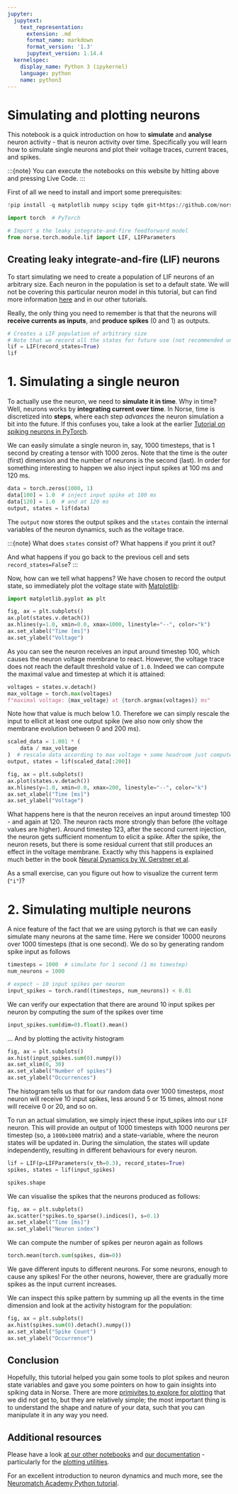 ```yaml
---
jupyter:
  jupytext:
    text_representation:
      extension: .md
      format_name: markdown
      format_version: '1.3'
      jupytext_version: 1.14.4
  kernelspec:
    display_name: Python 3 (ipykernel)
    language: python
    name: python3
---
```


# Simulating and plotting neurons

This notebook is a quick introduction on how to **simulate** and **analyse** neuron activity - that is neuron activity over time. Specifically you will learn how to simulate single neurons and plot their voltage traces, current traces, and spikes.

:::{note}
You can execute the notebooks on this website by hitting <i class="fas fa-rocket"></i> above and pressing <i class="fas fa-play"></i> Live Code.
:::

First of all we need to install and import some prerequisites:

```python
!pip install -q matplotlib numpy scipy tqdm git+https://github.com/norse/norse
```

```python
import torch  # PyTorch

# Import a the leaky integrate-and-fire feedforward model
from norse.torch.module.lif import LIF, LIFParameters
```

## Creating leaky integrate-and-fire (LIF) neurons

To start simulating we need to create a population of LIF neurons of an arbitrary size. Each neuron in the population is set to a default state. We will not be covering this particular neuron model in this tutorial, but can find more information [here](https://norse.github.io/norse/auto_api/norse.torch.module.lif.html) and in our other tutorials.

Really, the only thing you need to remember is that that the neurons will **receive currents as inputs**, and **produce spikes** (0 and 1) as outputs.

```python
# Creates a LIF population of arbitrary size
# Note that we record all the states for future use (not recommended unless necessary)
lif = LIF(record_states=True)
lif
```

# 1. Simulating a single neuron

To actually use the neuron, we need to **simulate it in time**.
Why in time? Well, neurons works by **integrating current over time**.
In Norse, time is discretized into **steps**, where each step *advances* the neuron simulation a bit into the future.
If this confuses you, take a look at the earlier [Tutorial on spiking neurons in PyTorch](https://norse.github.io/notebooks/intro_spikes.html).

We can easily simulate a single neuron in, say, 1000 timesteps, that is 1 second by creating a tensor with 1000 zeros. Note that the time is the outer (first) dimension and the number of neurons is the second (last). In order for something interesting to happen we also inject input spikes at 100 ms and 120 ms.

```python
data = torch.zeros(1000, 1)
data[100] = 1.0  # inject input spike at 100 ms
data[120] = 1.0  # and at 120 ms
output, states = lif(data)
```

The `output` now stores the output spikes and the `states` contain the internal variables of the neuron dynamics, such as the voltage trace.

:::{note}
What does `states` consist of? What happens if you print it out?

And what happens if you go back to the previous cell and sets `record_states=False`?
:::


Now, how can we tell what happens? We have chosen to record the output state, so immediately plot the voltage state with [Matplotlib](https://matplotlib.org/):

```python
import matplotlib.pyplot as plt

fig, ax = plt.subplots()
ax.plot(states.v.detach())
ax.hlines(y=1.0, xmin=0.0, xmax=1000, linestyle="--", color="k")
ax.set_xlabel("Time [ms]")
ax.set_ylabel("Voltage")
```

As you can see the neuron receives an input around timestep 100, which causes the neuron voltage membrane to react.
However, the voltage trace does not reach the default threshold value of ```1.0```. Indeed we can compute the maximal value and timestep at which it is attained:

```python
voltages = states.v.detach()
max_voltage = torch.max(voltages)
f"maximal voltage: {max_voltage} at {torch.argmax(voltages)} ms"
```

Note how that value is much below 1.0.
Therefore we can simply rescale the input to ellicit at least one output spike (we also now only show the membrane evolution between 0 and 200 ms).

```python
scaled_data = 1.001 * (
    data / max_voltage
)  # rescale data according to max voltage + some headroom just computed
output, states = lif(scaled_data[:200])

fig, ax = plt.subplots()
ax.plot(states.v.detach())
ax.hlines(y=1.0, xmin=0.0, xmax=200, linestyle="--", color="k")
ax.set_xlabel("Time [ms]")
ax.set_ylabel("Voltage")
```

What happens here is that the neuron receives an input around timestep 100 - and again at 120.
The neuron racts more strongly than before (the voltage values are higher).
Around timestep 123, after the second current injection, the neuron gets sufficient momentum to elicit a spike.
After the spike, the neuron resets, but there is some residual current that still produces an effect in the voltage membrane.
Exactly why this happens is explained much better in the book [Neural Dynamics by W. Gerstner et al](https://neuronaldynamics.epfl.ch/online/Ch5.S1.html).

As a small exercise, can you figure out how to visualize the current term (`"i"`)?


# 2. Simulating multiple neurons

A nice feature of the fact that we are using pytorch is that we can easily simulate many neurons at the same time. Here we consider 10000 neurons over 1000 timesteps (that is one second). We do so by generating random spike input as follows

```python
timesteps = 1000  # simulate for 1 second (1 ms timestep)
num_neurons = 1000

# expect ~ 10 input spikes per neuron
input_spikes = torch.rand((timesteps, num_neurons)) < 0.01
```

We can verify our expectation that there are around $10$ input spikes per neuron by computing the *sum* of the spikes over time

```python
input_spikes.sum(dim=0).float().mean()
```

... And by plotting the activity histogram

```python
fig, ax = plt.subplots()
ax.hist(input_spikes.sum(0).numpy())
ax.set_xlim(0, 30)
ax.set_xlabel("Number of spikes")
ax.set_ylabel("Occurrences")
```

The histogram tells us that for our random data over 1000 timesteps, *most* neuron will receive 10 input spikes, less around 5 or 15 times, almost none will receive 0 or 20, and so on.


To run an actual simulation, we simply inject these input_spikes into our `LIF` neuron. This will provide an output of 1000 timesteps with 1000 neurons per timestep (so, a `1000x1000` matrix) and a state-variable, where the neuron states will be updated in. During the simulation, the states will update independently, resulting in different behaviours for every neuron.

```python
lif = LIF(p=LIFParameters(v_th=0.3), record_states=True)
spikes, states = lif(input_spikes)
```

```python
spikes.shape
```

We can visualise the spikes that the neurons produced as follows:

```python
fig, ax = plt.subplots()
ax.scatter(*spikes.to_sparse().indices(), s=0.1)
ax.set_xlabel("Time [ms]")
ax.set_ylabel("Neuron index")
```

We can compute the number of spikes per neuron again as follows

```python
torch.mean(torch.sum(spikes, dim=0))
```

We gave different inputs to different neurons.
For some neurons,  enough to cause any spikes!
For the other neurons, however, there are gradually more spikes as the input current increases.

We can inspect this spike pattern by summing up all the events in the time dimension and look at the activity histogram for the population:

```python
fig, ax = plt.subplots()
ax.hist(spikes.sum(0).detach().numpy())
ax.set_xlabel("Spike Count")
ax.set_ylabel("Occurrence")
```

## Conclusion

Hopefully, this tutorial helped you gain some tools to plot spikes and neuron state variables and gave you some pointers on how to gain insights into spiking data in Norse.
There are more [primivites to explore for plotting](https://norse.github.io/norse/norse.torch.utils.html) that we did not get to, but they are relatively simple; the most important thing is to understand the shape and nature of your data, such that you can manipulate it in any way you need.


## Additional resources

Please have a look [at our other notebooks](https://github.com/norse/notebooks) and [our documentation](https://norse.github.io/norse/) - particularly for the [plotting utilities](https://norse.github.io/norse/norse.torch.utils.html).

For an excellent introduction to neuron dynamics and much more, see the [Neuromatch Academy Python tutorial](https://compneuro.neuromatch.io/tutorials/W0D1_PythonWorkshop1/student/W0D1_Tutorial1.html).
